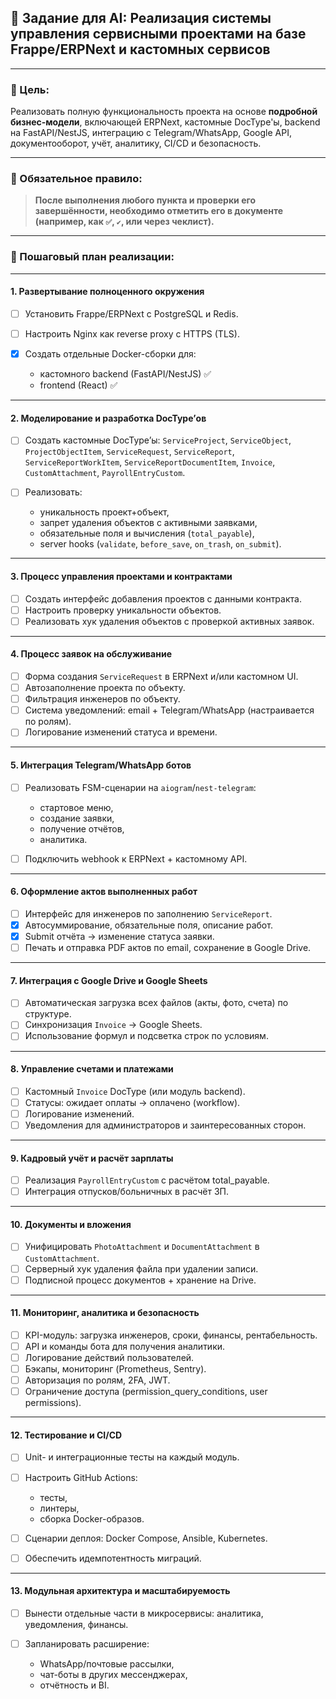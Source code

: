 
## 🧠 Задание для AI: Реализация системы управления сервисными проектами на базе Frappe/ERPNext и кастомных сервисов

---

### 🎯 Цель:

Реализовать полную функциональность проекта на основе **подробной бизнес‑модели**, включающей ERPNext, кастомные DocType'ы, backend на FastAPI/NestJS, интеграцию с Telegram/WhatsApp, Google API, документооборот, учёт, аналитику, CI/CD и безопасность.

---

### 📝 Обязательное правило:

> **После выполнения любого пункта и проверки его завершённости, необходимо отметить его в документе (например, как `✅`, `✔`, или через чеклист).**

---

### 📐 Пошаговый план реализации:

---

#### 1. **Развертывание полноценного окружения**

* [ ] Установить Frappe/ERPNext с PostgreSQL и Redis.
* [ ] Настроить Nginx как reverse proxy с HTTPS (TLS).
* [x] Создать отдельные Docker-сборки для:

  * кастомного backend (FastAPI/NestJS) ✅
  * frontend (React) ✅


---

#### 2. **Моделирование и разработка DocType’ов**

* [ ] Создать кастомные DocType’ы:
  `ServiceProject`, `ServiceObject`, `ProjectObjectItem`, `ServiceRequest`, `ServiceReport`, `ServiceReportWorkItem`, `ServiceReportDocumentItem`, `Invoice`, `CustomAttachment`, `PayrollEntryCustom`.
* [ ] Реализовать:

  * уникальность проект+объект,
  * запрет удаления объектов с активными заявками,
  * обязательные поля и вычисления (`total_payable`),
  * server hooks (`validate`, `before_save`, `on_trash`, `on_submit`).

---

#### 3. **Процесс управления проектами и контрактами**

* [ ] Создать интерфейс добавления проектов с данными контракта.
* [ ] Настроить проверку уникальности объектов.
* [ ] Реализовать хук удаления объектов с проверкой активных заявок.

---

#### 4. **Процесс заявок на обслуживание**

* [ ] Форма создания `ServiceRequest` в ERPNext и/или кастомном UI.
* [ ] Автозаполнение проекта по объекту.
* [ ] Фильтрация инженеров по объекту.
* [ ] Система уведомлений: email + Telegram/WhatsApp (настраивается по ролям).
* [ ] Логирование изменений статуса и времени.

---

#### 5. **Интеграция Telegram/WhatsApp ботов**

* [ ] Реализовать FSM-сценарии на `aiogram`/`nest-telegram`:

  * стартовое меню,
  * создание заявки,
  * получение отчётов,
  * аналитика.
* [ ] Подключить webhook к ERPNext + кастомному API.

---

#### 6. **Оформление актов выполненных работ**

* [ ] Интерфейс для инженеров по заполнению `ServiceReport`.
* [x] Автосуммирование, обязательные поля, описание работ.
* [x] Submit отчёта → изменение статуса заявки.
* [ ] Печать и отправка PDF актов по email, сохранение в Google Drive.

---

#### 7. **Интеграция с Google Drive и Google Sheets**

* [ ] Автоматическая загрузка всех файлов (акты, фото, счета) по структуре.
* [ ] Синхронизация `Invoice` → Google Sheets.
* [ ] Использование формул и подсветка строк по условиям.

---

#### 8. **Управление счетами и платежами**

* [ ] Кастомный `Invoice` DocType (или модуль backend).
* [ ] Статусы: ожидает оплаты → оплачено (workflow).
* [ ] Логирование изменений.
* [ ] Уведомления для администраторов и заинтересованных сторон.

---

#### 9. **Кадровый учёт и расчёт зарплаты**

* [ ] Реализация `PayrollEntryCustom` с расчётом total\_payable.
* [ ] Интеграция отпусков/больничных в расчёт ЗП.

---

#### 10. **Документы и вложения**

* [ ] Унифицировать `PhotoAttachment` и `DocumentAttachment` в `CustomAttachment`.
* [ ] Серверный хук удаления файла при удалении записи.
* [ ] Подписной процесс документов + хранение на Drive.

---

#### 11. **Мониторинг, аналитика и безопасность**

* [ ] KPI-модуль: загрузка инженеров, сроки, финансы, рентабельность.
* [ ] API и команды бота для получения аналитики.
* [ ] Логирование действий пользователей.
* [ ] Бэкапы, мониторинг (Prometheus, Sentry).
* [ ] Авторизация по ролям, 2FA, JWT.
* [ ] Ограничение доступа (permission\_query\_conditions, user permissions).

---

#### 12. **Тестирование и CI/CD**

* [ ] Unit- и интеграционные тесты на каждый модуль.
* [ ] Настроить GitHub Actions:

  * тесты,
  * линтеры,
  * сборка Docker-образов.
* [ ] Сценарии деплоя: Docker Compose, Ansible, Kubernetes.
* [ ] Обеспечить идемпотентность миграций.

---

#### 13. **Модульная архитектура и масштабируемость**

* [ ] Вынести отдельные части в микросервисы: аналитика, уведомления, финансы.
* [ ] Запланировать расширение:

  * WhatsApp/почтовые рассылки,
  * чат-боты в других мессенджерах,
  * отчётность и BI.

